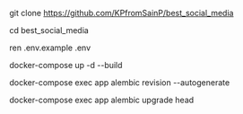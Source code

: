 git clone https://github.com/KPfromSainP/best_social_media

cd best_social_media

ren .env.example .env

docker-compose up -d --build

docker-compose exec app alembic revision --autogenerate

docker-compose exec app alembic upgrade head
